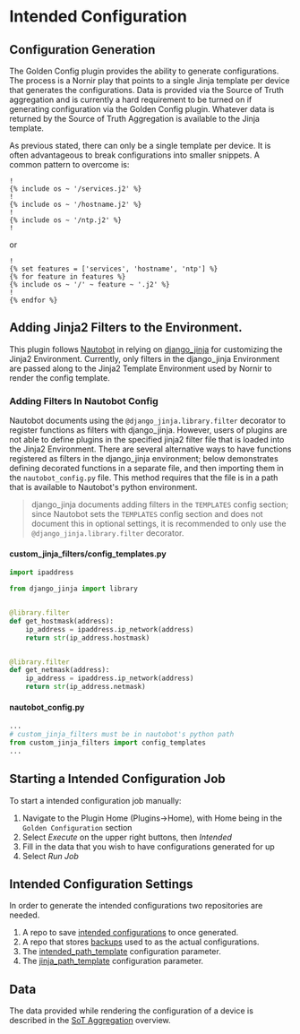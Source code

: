 # Intended Configuration

## Configuration Generation

The Golden Config plugin provides the ability to generate configurations. The process is a Nornir play that points to a single Jinja template per 
device that generates the configurations. Data is provided via the Source of Truth aggregation and is currently a hard requirement to be turned on if 
generating configuration via the Golden Config plugin. Whatever data is returned by the Source of Truth Aggregation is available to the Jinja template.

As previous stated, there can only be a single template per device. It is often advantageous to break configurations into smaller snippets. A common pattern 
to overcome is:

```jinja
!
{% include os ~ '/services.j2' %}
!
{% include os ~ '/hostname.j2' %}
!
{% include os ~ '/ntp.j2' %}
!
```
or 

```jinja
!
{% set features = ['services', 'hostname', 'ntp'] %}
{% for feature in features %}
{% include os ~ '/' ~ feature ~ '.j2' %}
!
{% endfor %}
```

## Adding Jinja2 Filters to the Environment.

This plugin follows [Nautobot](https://nautobot.readthedocs.io/en/stable/plugins/development/#including-jinja2-filters)
in relying on [django_jinja](https://niwinz.github.io/django-jinja/latest/) for customizing the Jinja2 Environment.
Currently, only filters in the django_jinja Environment are passed along to
the Jinja2 Template Environment used by Nornir to render the config template.

### Adding Filters In Nautobot Config

Nautobot documents using the `@django_jinja.library.filter` decorator to register functions as filters with django_jinja.
However, users of plugins are not able to define plugins in the specified jinja2 filter file that is loaded into the Jinja2 Environment.
There are several alternative ways to have functions registered as filters in the django_jinja environment;
below demonstrates defining decorated functions in a separate file, and then importing them in the `nautobot_config.py` file.
This method requires that the file is in a path that is available to Nautobot's python environment.

> django_jinja documents adding filters in the `TEMPLATES` config section;
> since Nautobot sets the `TEMPLATES` config section and does not document this in optional settings,
> it is recommended to only use the `@django_jinja.library.filter` decorator.

#### custom_jinja_filters/config_templates.py

```python
import ipaddress

from django_jinja import library


@library.filter
def get_hostmask(address):
    ip_address = ipaddress.ip_network(address)
    return str(ip_address.hostmask)


@library.filter
def get_netmask(address):
    ip_address = ipaddress.ip_network(address)
    return str(ip_address.netmask)
```

#### nautobot_config.py

```python
...
# custom_jinja_filters must be in nautobot's python path
from custom_jinja_filters import config_templates
...
```

## Starting a Intended Configuration Job

To start a intended configuration job manually:

1. Navigate to the Plugin Home (Plugins->Home), with Home being in the `Golden Configuration` section
2. Select _Execute_ on the upper right buttons, then _Intended_
3. Fill in the data that you wish to have configurations generated for up
4. Select _Run Job_

## Intended Configuration Settings

In order to generate the intended configurations two repositories are needed.

1. A repo to save [intended configurations](./navigating-golden.md#git-settings) to once generated.
2. A repo that stores [backups](./navigating-golden.md#git-settings) used to as the actual configurations.
3. The [intended_path_template](./navigating-golden.md#application-settings) configuration parameter.
4. The [jinja_path_template](./navigating-golden.md#application-settings) configuration parameter.

## Data

The data provided while rendering the configuration of a device is described in the [SoT Aggregation](./navigating-sot-agg.md) overview. 
